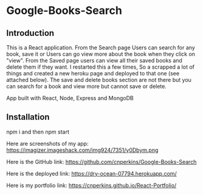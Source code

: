 # Google-Books-Search

## Introduction
This is a React application. From the Search page Users can search for any book, save it or Users can go view more about the book when they click on "view". From the Saved page users can view all their saved books and delete them if they want. I restarted this a few times, So a scrapped a lot of things and created a new heroku page and deployed to that one (see attached below). The save and delete books section are not there but you can search for a book and view more but cannot save or delete.

App built with React, Node, Express and MongoDB


## Installation

npm i and then npm start


Here are screenshots of my app: https://imagizer.imageshack.com/img924/7351/y0Dbym.png


Here is the GitHub link: https://github.com/cnperkins/Google-Books-Search

Here is the deployed link: https://dry-ocean-07794.herokuapp.com/

Here is my portfolio link: https://cnperkins.github.io/React-Portfolio/





